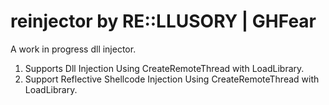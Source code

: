 # reinjector by RE::LLUSORY | GHFear
A work in progress dll injector. <br>

1. Supports Dll Injection Using CreateRemoteThread with LoadLibrary.
2. Support Reflective Shellcode Injection Using CreateRemoteThread with LoadLibrary.

